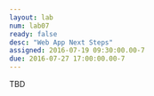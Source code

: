 ```yaml
---
layout: lab
num: lab07
ready: false
desc: "Web App Next Steps"
assigned: 2016-07-19 09:30:00.00-7
due: 2016-07-27 17:00:00.00-7
---
```


TBD
